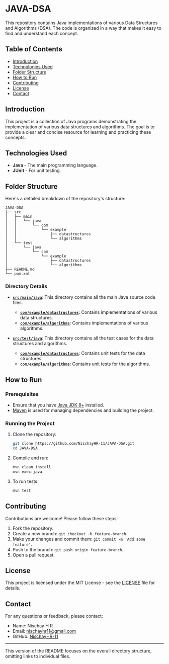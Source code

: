 # JAVA-DSA

This repository contains Java implementations of various Data Structures and Algorithms (DSA). The code is organized in a way that makes it easy to find and understand each concept.

## Table of Contents

- [Introduction](#introduction)
- [Technologies Used](#technologies-used)
- [Folder Structure](#folder-structure)
- [How to Run](#how-to-run)
- [Contributing](#contributing)
- [License](#license)
- [Contact](#contact)

## Introduction

This project is a collection of Java programs demonstrating the implementation of various data structures and algorithms. The goal is to provide a clear and concise resource for learning and practicing these concepts.

## Technologies Used

- **Java** - The main programming language.
- **JUnit** - For unit testing.

## Folder Structure

Here's a detailed breakdown of the repository's structure:

```
JAVA-DSA
├── src
│   ├── main
│   │   └── java
│   │       └── com
│   │           └── example
│   │               ├── datastructures
│   │               └── algorithms
│   └── test
│       └── java
│           └── com
│               └── example
│                   ├── datastructures
│                   └── algorithms
├── README.md
└── pom.xml
```

### Directory Details

- **[`src/main/java`](src/main/java)**: This directory contains all the main Java source code files.
  - **[`com/example/datastructures`](src/main/java/com/example/datastructures)**: Contains implementations of various data structures.
  - **[`com/example/algorithms`](src/main/java/com/example/algorithms)**: Contains implementations of various algorithms.
  
- **[`src/test/java`](src/test/java)**: This directory contains all the test cases for the data structures and algorithms.
  - **[`com/example/datastructures`](src/test/java/com/example/datastructures)**: Contains unit tests for the data structures.
  - **[`com/example/algorithms`](src/test/java/com/example/algorithms)**: Contains unit tests for the algorithms.

## How to Run

### Prerequisites

- Ensure that you have [Java JDK 8+](https://www.oracle.com/java/technologies/javase-downloads.html) installed.
- [Maven](https://maven.apache.org/) is used for managing dependencies and building the project.

### Running the Project

1. Clone the repository:
   ```bash
   git clone https://github.com/NischayHR-11/JAVA-DSA.git
   cd JAVA-DSA
   ```

2. Compile and run:
   ```bash
   mvn clean install
   mvn exec:java
   ```

3. To run tests:
   ```bash
   mvn test
   ```

## Contributing

Contributions are welcome! Please follow these steps:

1. Fork the repository.
2. Create a new branch: `git checkout -b feature-branch`.
3. Make your changes and commit them: `git commit -m 'Add some feature'`.
4. Push to the branch: `git push origin feature-branch`.
5. Open a pull request.

## License

This project is licensed under the MIT License - see the [LICENSE](LICENSE) file for details.

## Contact

For any questions or feedback, please contact:

- Name: Nischay H R
- Email: [nischayhr11@gmail.com](mailto:nischayhr11@gmail.com)
- GitHub: [NischayHR-11](https://github.com/NischayHR-11)

---

This version of the README focuses on the overall directory structure, omitting links to individual files.
